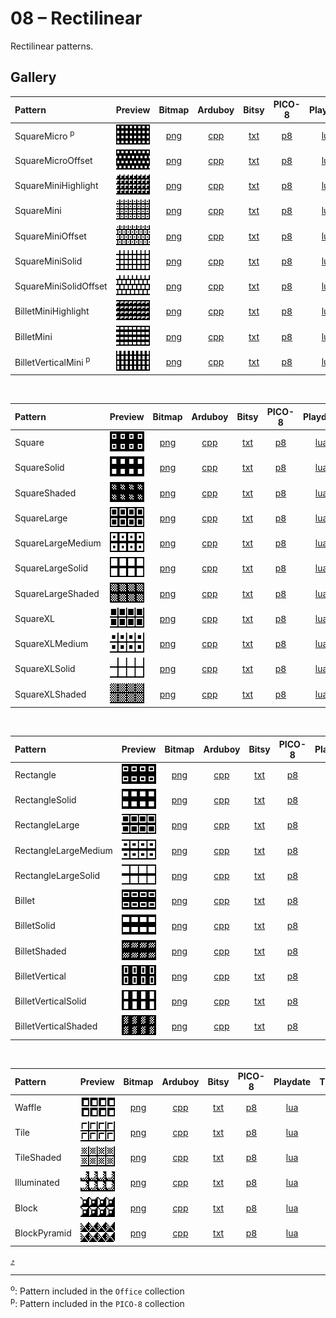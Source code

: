 # 08 – Rectilinear

Rectilinear patterns.

## Gallery

| Pattern | Preview | Bitmap | Arduboy | Bitsy | PICO-8 | Playdate | Thumby | UDG |
| :------ | :-----: | :----: | :-----: | :---: | :----: | :------: | :----: | :-: |
| SquareMicro <sup>p</sup>| <img width="64" height="32" src="../docs/art/SquareMicro.png" alt=""> | [png](png/SquareMicro.png) | [cpp](Rectilinear.h#L12-L24) | [txt](Rectilinear.bitsy.txt#L5-L14) | [p𝟪](rectilinear.p8.lua#L7-L20) | [lua](Rectilinear.playdate.lua#L5-L17) | [py](Rectilinear.thumby.py#L5-L16) |  |
| SquareMicroOffset | <img width="64" height="32" src="../docs/art/SquareMicroOffset.png" alt=""> | [png](png/SquareMicroOffset.png) | [cpp](Rectilinear.h#L26-L37) | [txt](Rectilinear.bitsy.txt#L16-L25) | [p𝟪](rectilinear.p8.lua#L22-L34) | [lua](Rectilinear.playdate.lua#L19-L31) | [py](Rectilinear.thumby.py#L18-L29) |  |
| SquareMiniHighlight | <img width="64" height="32" src="../docs/art/SquareMiniHighlight.png" alt=""> | [png](png/SquareMiniHighlight.png) | [cpp](Rectilinear.h#L39-L51) | [txt](Rectilinear.bitsy.txt#L27-L36) | [p𝟪](rectilinear.p8.lua#L36-L49) | [lua](Rectilinear.playdate.lua#L33-L45) | [py](Rectilinear.thumby.py#L31-L42) |  |
| SquareMini | <img width="64" height="32" src="../docs/art/SquareMini.png" alt=""> | [png](png/SquareMini.png) | [cpp](Rectilinear.h#L53-L65) | [txt](Rectilinear.bitsy.txt#L38-L47) | [p𝟪](rectilinear.p8.lua#L51-L64) | [lua](Rectilinear.playdate.lua#L47-L59) | [py](Rectilinear.thumby.py#L44-L55) |  |
| SquareMiniOffset | <img width="64" height="32" src="../docs/art/SquareMiniOffset.png" alt=""> | [png](png/SquareMiniOffset.png) | [cpp](Rectilinear.h#L67-L78) | [txt](Rectilinear.bitsy.txt#L49-L58) | [p𝟪](rectilinear.p8.lua#L66-L78) | [lua](Rectilinear.playdate.lua#L61-L73) | [py](Rectilinear.thumby.py#L57-L68) |  |
| SquareMiniSolid | <img width="64" height="32" src="../docs/art/SquareMiniSolid.png" alt=""> | [png](png/SquareMiniSolid.png) | [cpp](Rectilinear.h#L80-L92) | [txt](Rectilinear.bitsy.txt#L60-L69) | [p𝟪](rectilinear.p8.lua#L80-L93) | [lua](Rectilinear.playdate.lua#L75-L87) | [py](Rectilinear.thumby.py#L70-L81) |  |
| SquareMiniSolidOffset | <img width="64" height="32" src="../docs/art/SquareMiniSolidOffset.png" alt=""> | [png](png/SquareMiniSolidOffset.png) | [cpp](Rectilinear.h#L94-L105) | [txt](Rectilinear.bitsy.txt#L71-L80) | [p𝟪](rectilinear.p8.lua#L95-L107) | [lua](Rectilinear.playdate.lua#L89-L101) | [py](Rectilinear.thumby.py#L83-L94) |  |
| BilletMiniHighlight | <img width="64" height="32" src="../docs/art/BilletMiniHighlight.png" alt=""> | [png](png/BilletMiniHighlight.png) | [cpp](Rectilinear.h#L107-L119) | [txt](Rectilinear.bitsy.txt#L82-L91) | [p𝟪](rectilinear.p8.lua#L109-L122) | [lua](Rectilinear.playdate.lua#L103-L115) | [py](Rectilinear.thumby.py#L96-L107) |  |
| BilletMini | <img width="64" height="32" src="../docs/art/BilletMini.png" alt=""> | [png](png/BilletMini.png) | [cpp](Rectilinear.h#L121-L133) | [txt](Rectilinear.bitsy.txt#L93-L102) | [p𝟪](rectilinear.p8.lua#L124-L137) | [lua](Rectilinear.playdate.lua#L117-L129) | [py](Rectilinear.thumby.py#L109-L120) |  |
| BilletVerticalMini <sup>p</sup>| <img width="64" height="32" src="../docs/art/BilletVerticalMini.png" alt=""> | [png](png/BilletVerticalMini.png) | [cpp](Rectilinear.h#L135-L147) | [txt](Rectilinear.bitsy.txt#L104-L113) | [p𝟪](rectilinear.p8.lua#L139-L152) | [lua](Rectilinear.playdate.lua#L131-L143) | [py](Rectilinear.thumby.py#L122-L133) |  |

<br>


| Pattern | Preview | Bitmap | Arduboy | Bitsy | PICO-8 | Playdate | Thumby | UDG |
| :------ | :-----: | :----: | :-----: | :---: | :----: | :------: | :----: | :-: |
| Square | <img width="64" height="32" src="../docs/art/Square.png" alt=""> | [png](png/Square.png) | [cpp](Rectilinear.h#L149-L160) | [txt](Rectilinear.bitsy.txt#L115-L124) | [p𝟪](rectilinear.p8.lua#L154-L166) | [lua](Rectilinear.playdate.lua#L145-L157) | [py](Rectilinear.thumby.py#L135-L146) |  |
| SquareSolid | <img width="64" height="32" src="../docs/art/SquareSolid.png" alt=""> | [png](png/SquareSolid.png) | [cpp](Rectilinear.h#L162-L173) | [txt](Rectilinear.bitsy.txt#L126-L135) | [p𝟪](rectilinear.p8.lua#L168-L180) | [lua](Rectilinear.playdate.lua#L159-L171) | [py](Rectilinear.thumby.py#L148-L159) |  |
| SquareShaded | <img width="64" height="32" src="../docs/art/SquareShaded.png" alt=""> | [png](png/SquareShaded.png) | [cpp](Rectilinear.h#L175-L186) | [txt](Rectilinear.bitsy.txt#L137-L146) | [p𝟪](rectilinear.p8.lua#L182-L194) | [lua](Rectilinear.playdate.lua#L173-L185) | [py](Rectilinear.thumby.py#L161-L172) |  |
| SquareLarge | <img width="64" height="32" src="../docs/art/SquareLarge.png" alt=""> | [png](png/SquareLarge.png) | [cpp](Rectilinear.h#L188-L199) | [txt](Rectilinear.bitsy.txt#L148-L157) | [p𝟪](rectilinear.p8.lua#L196-L208) | [lua](Rectilinear.playdate.lua#L187-L199) | [py](Rectilinear.thumby.py#L174-L185) |  |
| SquareLargeMedium | <img width="64" height="32" src="../docs/art/SquareLargeMedium.png" alt=""> | [png](png/SquareLargeMedium.png) | [cpp](Rectilinear.h#L201-L212) | [txt](Rectilinear.bitsy.txt#L159-L168) | [p𝟪](rectilinear.p8.lua#L210-L222) | [lua](Rectilinear.playdate.lua#L201-L213) | [py](Rectilinear.thumby.py#L187-L198) |  |
| SquareLargeSolid | <img width="64" height="32" src="../docs/art/SquareLargeSolid.png" alt=""> | [png](png/SquareLargeSolid.png) | [cpp](Rectilinear.h#L214-L225) | [txt](Rectilinear.bitsy.txt#L170-L179) | [p𝟪](rectilinear.p8.lua#L224-L236) | [lua](Rectilinear.playdate.lua#L215-L227) | [py](Rectilinear.thumby.py#L200-L211) |  |
| SquareLargeShaded | <img width="64" height="32" src="../docs/art/SquareLargeShaded.png" alt=""> | [png](png/SquareLargeShaded.png) | [cpp](Rectilinear.h#L227-L238) | [txt](Rectilinear.bitsy.txt#L181-L190) | [p𝟪](rectilinear.p8.lua#L238-L250) | [lua](Rectilinear.playdate.lua#L229-L241) | [py](Rectilinear.thumby.py#L213-L224) |  |
| SquareXL | <img width="64" height="32" src="../docs/art/SquareXL.png" alt=""> | [png](png/SquareXL.png) | [cpp](Rectilinear.h#L240-L251) | [txt](Rectilinear.bitsy.txt#L192-L201) | [p𝟪](rectilinear.p8.lua#L252-L264) | [lua](Rectilinear.playdate.lua#L243-L255) | [py](Rectilinear.thumby.py#L226-L237) |  |
| SquareXLMedium | <img width="64" height="32" src="../docs/art/SquareXLMedium.png" alt=""> | [png](png/SquareXLMedium.png) | [cpp](Rectilinear.h#L253-L264) | [txt](Rectilinear.bitsy.txt#L203-L212) | [p𝟪](rectilinear.p8.lua#L266-L278) | [lua](Rectilinear.playdate.lua#L257-L269) | [py](Rectilinear.thumby.py#L239-L250) |  |
| SquareXLSolid | <img width="64" height="32" src="../docs/art/SquareXLSolid.png" alt=""> | [png](png/SquareXLSolid.png) | [cpp](Rectilinear.h#L266-L277) | [txt](Rectilinear.bitsy.txt#L214-L223) | [p𝟪](rectilinear.p8.lua#L280-L292) | [lua](Rectilinear.playdate.lua#L271-L283) | [py](Rectilinear.thumby.py#L252-L263) |  |
| SquareXLShaded | <img width="64" height="32" src="../docs/art/SquareXLShaded.png" alt=""> | [png](png/SquareXLShaded.png) | [cpp](Rectilinear.h#L279-L290) | [txt](Rectilinear.bitsy.txt#L225-L234) | [p𝟪](rectilinear.p8.lua#L294-L306) | [lua](Rectilinear.playdate.lua#L285-L297) | [py](Rectilinear.thumby.py#L265-L276) |  |

<br>


| Pattern | Preview | Bitmap | Arduboy | Bitsy | PICO-8 | Playdate | Thumby | UDG |
| :------ | :-----: | :----: | :-----: | :---: | :----: | :------: | :----: | :-: |
| Rectangle | <img width="64" height="32" src="../docs/art/Rectangle.png" alt=""> | [png](png/Rectangle.png) | [cpp](Rectilinear.h#L292-L303) | [txt](Rectilinear.bitsy.txt#L236-L245) | [p𝟪](rectilinear.p8.lua#L308-L320) | [lua](Rectilinear.playdate.lua#L299-L311) | [py](Rectilinear.thumby.py#L278-L289) |  |
| RectangleSolid | <img width="64" height="32" src="../docs/art/RectangleSolid.png" alt=""> | [png](png/RectangleSolid.png) | [cpp](Rectilinear.h#L305-L316) | [txt](Rectilinear.bitsy.txt#L247-L256) | [p𝟪](rectilinear.p8.lua#L322-L334) | [lua](Rectilinear.playdate.lua#L313-L325) | [py](Rectilinear.thumby.py#L291-L302) |  |
| RectangleLarge | <img width="64" height="32" src="../docs/art/RectangleLarge.png" alt=""> | [png](png/RectangleLarge.png) | [cpp](Rectilinear.h#L318-L329) | [txt](Rectilinear.bitsy.txt#L258-L267) | [p𝟪](rectilinear.p8.lua#L336-L348) | [lua](Rectilinear.playdate.lua#L327-L339) | [py](Rectilinear.thumby.py#L304-L315) |  |
| RectangleLargeMedium | <img width="64" height="32" src="../docs/art/RectangleLargeMedium.png" alt=""> | [png](png/RectangleLargeMedium.png) | [cpp](Rectilinear.h#L331-L342) | [txt](Rectilinear.bitsy.txt#L269-L278) | [p𝟪](rectilinear.p8.lua#L350-L362) | [lua](Rectilinear.playdate.lua#L341-L353) | [py](Rectilinear.thumby.py#L317-L328) |  |
| RectangleLargeSolid | <img width="64" height="32" src="../docs/art/RectangleLargeSolid.png" alt=""> | [png](png/RectangleLargeSolid.png) | [cpp](Rectilinear.h#L344-L355) | [txt](Rectilinear.bitsy.txt#L280-L289) | [p𝟪](rectilinear.p8.lua#L364-L376) | [lua](Rectilinear.playdate.lua#L355-L367) | [py](Rectilinear.thumby.py#L330-L341) |  |
| Billet | <img width="64" height="32" src="../docs/art/Billet.png" alt=""> | [png](png/Billet.png) | [cpp](Rectilinear.h#L357-L368) | [txt](Rectilinear.bitsy.txt#L291-L300) | [p𝟪](rectilinear.p8.lua#L378-L390) | [lua](Rectilinear.playdate.lua#L369-L381) | [py](Rectilinear.thumby.py#L343-L354) |  |
| BilletSolid | <img width="64" height="32" src="../docs/art/BilletSolid.png" alt=""> | [png](png/BilletSolid.png) | [cpp](Rectilinear.h#L370-L381) | [txt](Rectilinear.bitsy.txt#L302-L311) | [p𝟪](rectilinear.p8.lua#L392-L404) | [lua](Rectilinear.playdate.lua#L383-L395) | [py](Rectilinear.thumby.py#L356-L367) |  |
| BilletShaded | <img width="64" height="32" src="../docs/art/BilletShaded.png" alt=""> | [png](png/BilletShaded.png) | [cpp](Rectilinear.h#L383-L394) | [txt](Rectilinear.bitsy.txt#L313-L322) | [p𝟪](rectilinear.p8.lua#L406-L418) | [lua](Rectilinear.playdate.lua#L397-L409) | [py](Rectilinear.thumby.py#L369-L380) |  |
| BilletVertical | <img width="64" height="32" src="../docs/art/BilletVertical.png" alt=""> | [png](png/BilletVertical.png) | [cpp](Rectilinear.h#L396-L407) | [txt](Rectilinear.bitsy.txt#L324-L333) | [p𝟪](rectilinear.p8.lua#L420-L432) | [lua](Rectilinear.playdate.lua#L411-L423) | [py](Rectilinear.thumby.py#L382-L393) |  |
| BilletVerticalSolid | <img width="64" height="32" src="../docs/art/BilletVerticalSolid.png" alt=""> | [png](png/BilletVerticalSolid.png) | [cpp](Rectilinear.h#L409-L420) | [txt](Rectilinear.bitsy.txt#L335-L344) | [p𝟪](rectilinear.p8.lua#L434-L446) | [lua](Rectilinear.playdate.lua#L425-L437) | [py](Rectilinear.thumby.py#L395-L406) |  |
| BilletVerticalShaded | <img width="64" height="32" src="../docs/art/BilletVerticalShaded.png" alt=""> | [png](png/BilletVerticalShaded.png) | [cpp](Rectilinear.h#L422-L433) | [txt](Rectilinear.bitsy.txt#L346-L355) | [p𝟪](rectilinear.p8.lua#L448-L460) | [lua](Rectilinear.playdate.lua#L439-L451) | [py](Rectilinear.thumby.py#L408-L419) |  |

<br>


| Pattern | Preview | Bitmap | Arduboy | Bitsy | PICO-8 | Playdate | Thumby | UDG |
| :------ | :-----: | :----: | :-----: | :---: | :----: | :------: | :----: | :-: |
| Waffle | <img width="64" height="32" src="../docs/art/Waffle.png" alt=""> | [png](png/Waffle.png) | [cpp](Rectilinear.h#L435-L446) | [txt](Rectilinear.bitsy.txt#L357-L366) | [p𝟪](rectilinear.p8.lua#L462-L474) | [lua](Rectilinear.playdate.lua#L453-L465) | [py](Rectilinear.thumby.py#L421-L432) |  |
| Tile | <img width="64" height="32" src="../docs/art/Tile.png" alt=""> | [png](png/Tile.png) | [cpp](Rectilinear.h#L448-L459) | [txt](Rectilinear.bitsy.txt#L368-L377) | [p𝟪](rectilinear.p8.lua#L476-L488) | [lua](Rectilinear.playdate.lua#L467-L479) | [py](Rectilinear.thumby.py#L434-L445) |  |
| TileShaded | <img width="64" height="32" src="../docs/art/TileShaded.png" alt=""> | [png](png/TileShaded.png) | [cpp](Rectilinear.h#L461-L472) | [txt](Rectilinear.bitsy.txt#L379-L388) | [p𝟪](rectilinear.p8.lua#L490-L502) | [lua](Rectilinear.playdate.lua#L481-L493) | [py](Rectilinear.thumby.py#L447-L458) |  |
| Illuminated | <img width="64" height="32" src="../docs/art/Illuminated.png" alt=""> | [png](png/Illuminated.png) | [cpp](Rectilinear.h#L474-L485) | [txt](Rectilinear.bitsy.txt#L390-L399) | [p𝟪](rectilinear.p8.lua#L504-L516) | [lua](Rectilinear.playdate.lua#L495-L507) | [py](Rectilinear.thumby.py#L460-L471) |  |
| Block | <img width="64" height="32" src="../docs/art/Block.png" alt=""> | [png](png/Block.png) | [cpp](Rectilinear.h#L487-L498) | [txt](Rectilinear.bitsy.txt#L401-L410) | [p𝟪](rectilinear.p8.lua#L518-L530) | [lua](Rectilinear.playdate.lua#L509-L521) | [py](Rectilinear.thumby.py#L473-L484) |  |
| BlockPyramid | <img width="64" height="32" src="../docs/art/BlockPyramid.png" alt=""> | [png](png/BlockPyramid.png) | [cpp](Rectilinear.h#L500-L511) | [txt](Rectilinear.bitsy.txt#L412-L421) | [p𝟪](rectilinear.p8.lua#L532-L544) | [lua](Rectilinear.playdate.lua#L523-L535) | [py](Rectilinear.thumby.py#L486-L497) |  |


[`⤴`](#gallery)

---

<sup>o</sup>: Pattern included in the `Office` collection  
<sup>p</sup>: Pattern included in the `PICO-8` collection

<br>
